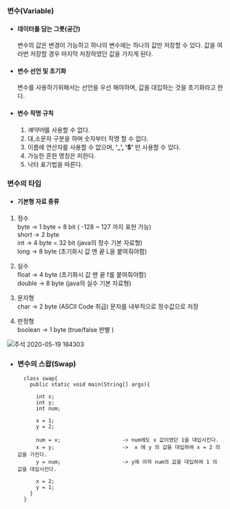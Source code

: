 ### 변수(Variable)

- #### 데이터를 담는 그릇(공간)

  변수의 값은 변경이 가능하고 하나의 변수에는 하나의 값만 저장할 수 있다. 값을 여러번 저장할 경우 마지막 저장하였던 값을 가지게 된다.
  
- #### 변수 선언 및 초기화

  변수를 사용하기위해서는 선언을 우선 해야하며, 값을 대입하는 것을 초기화라고 한다.
  
- #### 변수 작명 규칙

  1. *예약어*를 사용할 수 없다.
  2. 대,소문자 구분을 하며 숫자부터 작명 할 수 없다.
  3. 이름에 연산자를 사용할 수 없으며, **'_', '$'** 만 사용할 수 있다.
  4. 가능한 흔한 명칭은 피한다.
  5. 낙타 표기법을 따른다.
  
### 변수의 타입
  
* #### 기본형 자료 종류
1. 정수 <br>
  byte -> 1 byte = 8 bit ( -128 ~ 127 까지 표현 가능) <br>
  short -> 2 byte <br>
  int -> 4 byte = 32 bit (java의 정수 기본 자료형) <br>
  long -> 8 byte (초기화시 값 맨 끝 L을 붙여줘야함) <br>
  
2. 실수 <br>
  float -> 4 byte (초기화시 값 맨 끝 f를 붙여줘야함) <br>
  double -> 8 byte (java의 실수 기본 자료형) <br>
  
3. 문자형 <br>
  char -> 2 byte (ASCII Code 취급) 문자를 내부적으로 정수값으로 저장
  
4. 판정형 <br>
  boolean -> 1 byte (true/false 판별 )
  
  ![주석 2020-05-19 184303](https://user-images.githubusercontent.com/65350890/82311670-fdfb3e00-9a00-11ea-96c5-f9104a1df9b9.png)
  
* ### 변수의 스왑(Swap)
  ```
    class swap{
      public static void main(String[] args){
        
        int x;
        int y;
        int num;
        
        x = 1;
        y = 2;
        
        num = x;                    -> num에도 x 값이였던 1을 대입시킨다.
        x = y;                      ->  x 에 y 의 값을 대입하여 x = 2 의 값을 가진다.
        y = num;                    -> y에 아까 num의 값을 대입하여 1 의 값을 대입시킨다.
        
        x = 2;
        y = 1;
      }
    }
 ```
 
  
